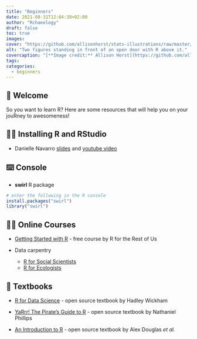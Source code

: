 ```yaml
---
title: "Beginners"
date: 2021-08-31T12:04:39+02:00
author: "Rchaeology"
draft: false
toc: true
images:
cover: "https://github.com/allisonhorst/stats-illustrations/raw/master/rstats-blanks/rtwitter_blank.png"
alt: "Two figures standing in front of an open door with R above it."
covercaption: "[**Image credit:** Allison Horst](https://github.com/allisonhorst/stats-illustrations)"
tags:
categories: 
  - beginners
---
```


## :wave: Welcome

So you want to learn R? Here are some resources that will help you on your jouRney to awesomeness!

## :technologist: Installing R and RStudio

- Danielle Navarro [slides](https://slides.djnavarro.net/installing-r/#1) and [youtube video](https://www.youtube.com/watch?v=ay25o485YXs&list=PLRPB0ZzEYegOZivdelOuEn-R-XUN-DOjd)

## :keyboard: Console

- **swirl** R package

```r
# enter the following in the R console
install.packages("swirl")
library("swirl")
```

## :teacher: Online Courses

- [Getting Started with R](https://rfortherestofus.com/courses/getting-started/) - free course by R for the Rest of Us

- Data carpentry
  + [R for Social Scientists](https://datacarpentry.org/r-socialsci/)
  + [R for Ecologists](https://datacarpentry.org/R-ecology-lesson/)

## :book: Textbooks

- [R for Data Science](https://r4ds.had.co.nz) - open source textbook by Hadley Wickham

- [YaRrr! The Pirate’s Guide to R](https://bookdown.org/ndphillips/YaRrr/) - open source textbook by Nathaniel Phillips

- [An Introduction to R](https://intro2r.com/) - open source textbook by Alex Douglas *et al.*
